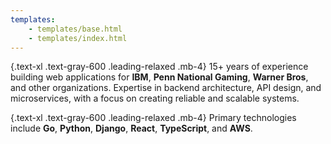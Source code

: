 ```yaml
---
templates:
    - templates/base.html
    - templates/index.html
---
```


{.text-xl .text-gray-600 .leading-relaxed .mb-4}
15+ years of experience building web applications for **IBM**, **Penn National
Gaming**, **Warner Bros**, and other organizations. Expertise in backend
architecture, API design, and microservices, with a focus on creating reliable
and scalable systems.

{.text-xl .text-gray-600 .leading-relaxed .mb-4}
Primary technologies include **Go**, **Python**, **Django**, **React**,
**TypeScript**, and **AWS**.
